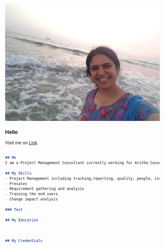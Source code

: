  ![Uma A](20201228_181659.jpg)

### Hello
Visit me on [Link](https://www.linkedin.com/in/uma-arakalagudu-10652677/) 

```markdown

## Me
I am a Project Management Consultant currently working for Aritha Consulting.

## My Skills
- Project Management including tracking,reporting, quality, people, issue, scope,schedule, risk, financials etc
- Presales
- Requirement gathering and analysis
- Training the end users
- Change impact analysis

### Test

## My Education



## My Credentials
